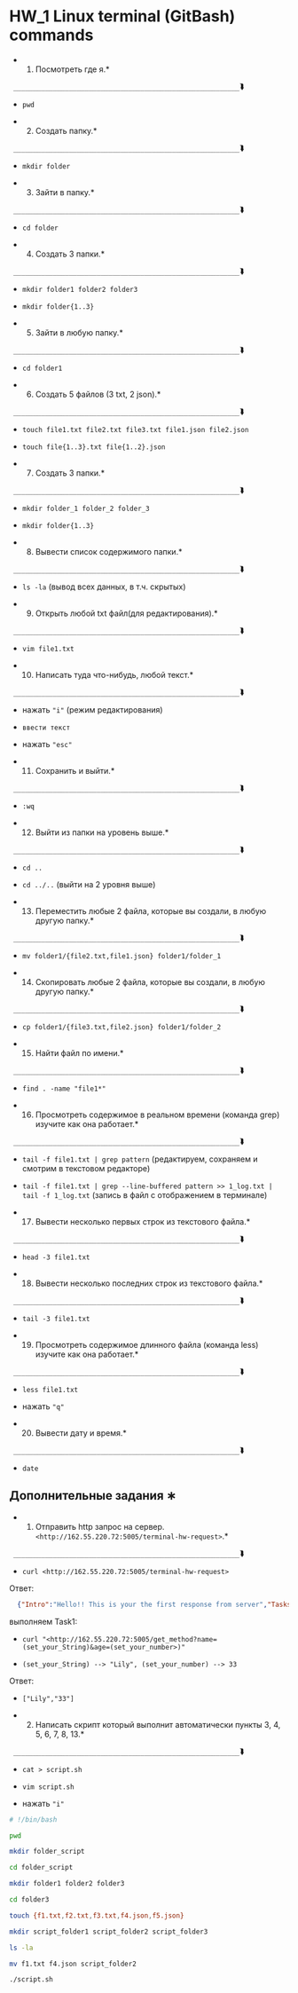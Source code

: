 # HW_1 Linux terminal (GitBash) commands

* 1. Посмотреть где я.*  

` _________________________________________________________`⮯
   + `pwd`
   
* 2. Создать папку.*

` _________________________________________________________`⮯
   + `mkdir folder`
 
* 3. Зайти в папку.*

` _________________________________________________________`⮯
   + `cd folder`
   
* 4. Создать 3 папки.*

` _________________________________________________________`⮯
   + `mkdir folder1 folder2 folder3`

   + `mkdir folder{1..3}`
  
* 5. Зайти в любую папку.*

` _________________________________________________________`⮯
   + `cd folder1`
  
* 6. Создать 5 файлов (3 txt, 2 json).*

` _________________________________________________________`⮯
   + `touch file1.txt file2.txt file3.txt file1.json file2.json`
  
   + `touch file{1..3}.txt file{1..2}.json`
  
* 7. Создать 3 папки.*

` _________________________________________________________`⮯
   + `mkdir folder_1 folder_2 folder_3`

   + `mkdir folder{1..3}`
  
* 8. Вывести список содержимого папки.*

` _________________________________________________________`⮯
   + `ls -la` (вывод всех данных, в т.ч. скрытых)

* 9. Открыть любой txt файл(для редактирования).*

` _________________________________________________________`⮯
   + `vim file1.txt`

* 10. Написать туда что-нибудь, любой текст.*

` _________________________________________________________`⮯
   + нажать `"i"` (режим редактирования)

   + `ввести текст`

   + нажать `"esc"`
  
* 11. Сохранить и выйти.*

` _________________________________________________________`⮯
   + `:wq`
  
* 12. Выйти из папки на уровень выше.*

` _________________________________________________________`⮯
   + `cd ..`

   + `cd ../..` (выйти на 2 уровня выше)
  
* 13. Переместить любые 2 файла, которые вы создали, в любую другую папку.*

` _________________________________________________________`⮯
   + `mv folder1/{file2.txt,file1.json} folder1/folder_1`
    
* 14. Скопировать любые 2 файла, которые вы создали, в любую другую папку.*

` _________________________________________________________`⮯
   + `cp folder1/{file3.txt,file2.json} folder1/folder_2`
  
* 15. Найти файл по имени.*

` _________________________________________________________`⮯
   + `find . -name "file1*"`
  
* 16. Просмотреть содержимое в реальном времени (команда grep) изучите как она работает.*

` _________________________________________________________`⮯
   + `tail -f file1.txt | grep pattern` (редактируем, сохраняем и смотрим в текстовом редакторе)

   + `tail -f file1.txt | grep --line-buffered pattern >> 1_log.txt | tail -f 1_log.txt` (запись в файл с отображением в терминале)

* 17. Вывести несколько первых строк из текстового файла.*

` _________________________________________________________`⮯
   + `head -3 file1.txt`

* 18. Вывести несколько последних строк из текстового файла.*

` _________________________________________________________`⮯
   + `tail -3 file1.txt`
  
* 19. Просмотреть содержимое длинного файла (команда less) изучите как она работает.*

` _________________________________________________________`⮯
   + `less file1.txt`

   + нажать `"q"`

* 20. Вывести дату и время.*

` _________________________________________________________`⮯
   + `date`

##  Дополнительные задания ∗ 

* 1. Отправить http запрос на сервер. `<http://162.55.220.72:5005/terminal-hw-request>`.*

` _________________________________________________________`⮯
   + `curl <http://162.55.220.72:5005/terminal-hw-request>`

Ответ:

```json
  {"Intro":"Hello!! This is your the first response from server","Tasks":{"Task_1":"Send the next URL in terminal: `<http://162.55.220.72:5005/get_method?name=(set_your_String)&age=(set_your_number>)","result":["Your_String","Your_number"]`}} 
```

выполняем Task1:

   + `curl "<http://162.55.220.72:5005/get_method?name=(set_your_String)&age=(set_your_number>)"`

   + `(set_your_String) --> "Lily", (set_your_number) --> 33`
  
Ответ:

   + `["Lily","33"]`

* 2. Написать скрипт который выполнит автоматически пункты 3, 4, 5, 6, 7, 8, 13.*

` _________________________________________________________`⮯
   + `cat > script.sh`

   + `vim script.sh`
  
   + нажать `"i"`

```bash
# !/bin/bash

pwd

mkdir folder_script

cd folder_script

mkdir folder1 folder2 folder3

cd folder3

touch {f1.txt,f2.txt,f3.txt,f4.json,f5.json}

mkdir script_folder1 script_folder2 script_folder3

ls -la

mv f1.txt f4.json script_folder2

./script.sh
```

